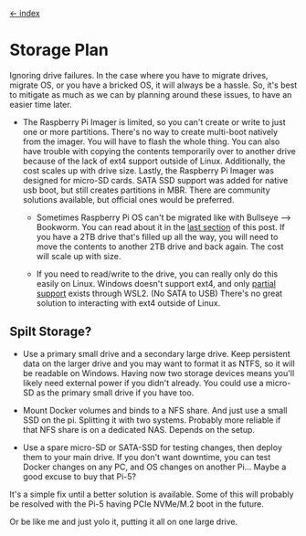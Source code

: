 [<- index](/README.md)

# Storage Plan

Ignoring drive failures. In the case where you have to migrate drives, migrate OS, or you have a bricked OS, it will always be a hassle. So, it's best to mitigate as much as we can by planning around these issues, to have an easier time later.

 * The Raspberry Pi Imager is limited, so you can't create or write to just one or more partitions. There's no way to create multi-boot natively from the imager. You will have to flash the whole thing. You can also have trouble with copying the contents temporarily over to another drive because of the lack of ext4 support outside of Linux. Additionally, the cost scales up with drive size. Lastly, the Raspberry Pi Imager was designed for micro-SD cards. SATA SSD support was added for native usb boot, but still creates partitions in MBR. There are community solutions available, but official ones would be preferred. 

   * Sometimes Raspberry Pi OS can't be migrated like with Bullseye --> Bookworm. You can read about it in the [last section](https://www.raspberrypi.com/news/bookworm-the-new-version-of-raspberry-pi-os/#:~:text=We%20have%20always,tool%20of%20choice.) of this post. If you have a 2TB drive that's filled up all the way, you will need to move the contents to another 2TB drive and back again. The cost will scale up with size. 
   
   * If you need to read/write to the drive, you can really only do this easily on Linux. Windows doesn't support ext4, and only [partial support](https://learn.microsoft.com/en-us/windows/wsl/wsl2-mount-disk) exists through WSL2. (No SATA to USB) There's no great solution to interacting with ext4 outside of Linux.

 ## Spilt Storage?

* Use a primary small drive and a secondary large drive. Keep persistent data on the larger drive and you may want to format it as NTFS, so it will be readable on Windows. Having now two storage devices means you'll likely need external power if you didn't already. You could use a micro-SD as the primary small drive if you have too.

* Mount Docker volumes and binds to a NFS share. And just use a small SSD on the pi. Splitting it with two systems. Probably more reliable if that NFS share is on a dedicated NAS. Depends on the setup.

* Use a spare micro-SD or SATA-SSD for testing changes, then deploy them to your main drive. If you don't want downtime, you can test Docker changes on any PC, and OS changes on another Pi... Maybe a good excuse to buy that Pi-5?

It's a simple fix until a better solution is available. Some of this will probably be resolved with the Pi-5 having PCIe NVMe/M.2 boot in the future.

Or be like me and just yolo it, putting it all on one large drive.
